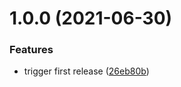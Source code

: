 # 1.0.0 (2021-06-30)


### Features

* trigger first release ([26eb80b](https://github.com/nest-extensions/next/commit/26eb80bf2dbe9349866dcdbf536326eae95f976a))
